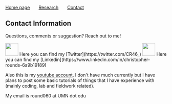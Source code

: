 
[Home page](./index.md) &nbsp; &nbsp; &nbsp; [Research](./Research.md) &nbsp; &nbsp; &nbsp; [Contact](./Contact.md)
## Contact Information
Questions, comments or suggestion? Reach out to me!

<img src="https://user-images.githubusercontent.com/31868305/119173877-768a4580-ba2d-11eb-8e05-50e201b51920.png" width="40" height="40">
Here you can find my [Twitter](https://twitter.com/CR46_) 

<img src="https://user-images.githubusercontent.com/31868305/119174886-c3225080-ba2e-11eb-84a6-24ace7a7e159.png" width="40" height="40">
Here you can find my [Linkedin](https://www.linkedin.com/in/christopher-rounds-6a9b19189)

Also this is my [youtube account](https://www.youtube.com/channel/UC30rXw6aXPl1oEeUHOKqbFg). I don't have much currently but I have plans to post some basic tutorials of things that I have experience with (mainly coding, lab and fieldwork related).

My email is round060 at UMN dot edu
